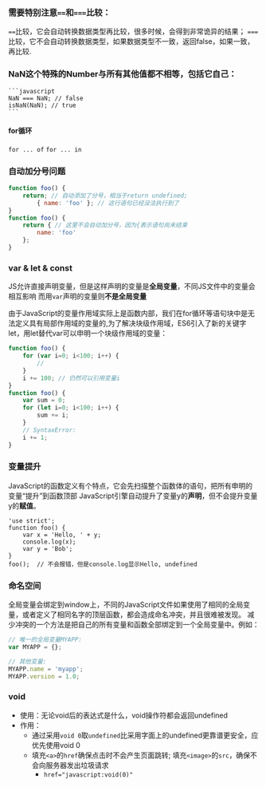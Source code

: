 ### 需要特别注意`==`和`===`比较：
 `==`比较，它会自动转换数据类型再比较，很多时候，会得到非常诡异的结果；
 `===`比较，它不会自动转换数据类型，如果数据类型不一致，返回false，如果一致，再比较.

### NaN这个特殊的Number与所有其他值都不相等，包括它自己：
    ```javascript
    NaN === NaN; // false
    isNaN(NaN); // true
    ```


#### for循环
`for ... of`
`for ... in`

### 自动加分号问题
```javascript
function foo() {
    return; // 自动添加了分号，相当于return undefined;
        { name: 'foo' }; // 这行语句已经没法执行到了
}
function foo() {
    return { // 这里不会自动加分号，因为{表示语句尚未结束
        name: 'foo'
    };
}
```

###  var & let & const
JS允许直接声明变量，但是这样声明的变量是**全局变量**，不同JS文件中的变量会相互影响
而用`var`声明的变量则**不是全局变量**

由于JavaScript的变量作用域实际上是函数内部，我们在for循环等语句块中是无法定义具有局部作用域的变量的,为了解决块级作用域，ES6引入了新的关键字let，用let替代var可以申明一个块级作用域的变量：
```javascript
function foo() {
    for (var i=0; i<100; i++) {
        //
    }
    i += 100; // 仍然可以引用变量i
}
function foo() {
    var sum = 0;
    for (let i=0; i<100; i++) {
        sum += i;
    }
    // SyntaxError:
    i += 1;
}
```

### 变量提升
JavaScript的函数定义有个特点，它会先扫描整个函数体的语句，把所有申明的变量“提升”到函数顶部
JavaScript引擎自动提升了变量y的**声明**，但不会提升变量y的**赋值**。
```
'use strict';
function foo() {
    var x = 'Hello, ' + y;
    console.log(x);
    var y = 'Bob';
}
foo();  // 不会报错，但是console.log显示Hello, undefined
```

### 命名空间
全局变量会绑定到window上，不同的JavaScript文件如果使用了相同的全局变量，或者定义了相同名字的顶层函数，都会造成命名冲突，并且很难被发现。
减少冲突的一个方法是把自己的所有变量和函数全部绑定到一个全局变量中。例如：
```javascript
// 唯一的全局变量MYAPP:
var MYAPP = {};

// 其他变量:
MYAPP.name = 'myapp';
MYAPP.version = 1.0;
```

### void
- 使用：无论void后的表达式是什么，void操作符都会返回undefined
- 作用：
    - 通过采用`void 0`取`undefined`比采用字面上的undefined更靠谱更安全，应优先使用void 0
    - 填充`<a>`的`href`确保点击时不会产生页面跳转; 填充`<image>`的`src`，确保不会向服务器发出垃圾请求
        - `href="javascript:void(0)"`